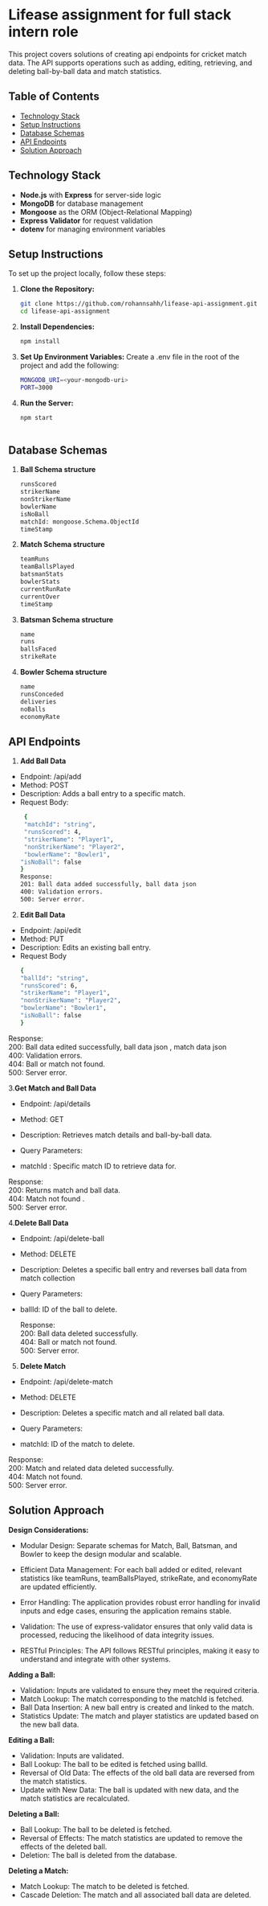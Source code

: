 # Lifease assignment for full stack intern role

This project covers solutions of creating api endpoints for cricket match data. The API supports operations such as adding, editing, retrieving, and deleting ball-by-ball data and match statistics.

## Table of Contents

- [Technology Stack](#technology-stack)
- [Setup Instructions](#setup-instructions)
- [Database Schemas](#database-schemas)
- [API Endpoints](#api-endpoints)
- [Solution Approach](#solution-approach)


## Technology Stack

- **Node.js** with **Express** for server-side logic
- **MongoDB** for database management
- **Mongoose** as the ORM (Object-Relational Mapping)
- **Express Validator** for request validation
- **dotenv** for managing environment variables

## Setup Instructions

To set up the project locally, follow these steps:

1. **Clone the Repository:**
   ```bash
   git clone https://github.com/rohannsahh/lifease-api-assignment.git
   cd lifease-api-assignment

2. **Install Dependencies:**
    ```bash
    npm install

3. **Set Up Environment Variables:**
   Create a .env file in the root of the project and add the following:
    ```bash
    MONGODB_URI=<your-mongodb-uri>
    PORT=3000

4. **Run the Server:**
   ```bash
   npm start
 
## Database Schemas 
1. **Ball Schema structure**
     ```bash
     runsScored
     strikerName
     nonStrikerName
     bowlerName
     isNoBall
     matchId: mongoose.Schema.ObjectId 
     timeStamp
     
2. **Match Schema structure**
    ```bash
    teamRuns
    teamBallsPlayed
    batsmanStats
    bowlerStats
    currentRunRate
    currentOver
    timeStamp

3. **Batsman Schema structure**    
     ```bash
     name
     runs
     ballsFaced
     strikeRate

4. **Bowler Schema structure**     
    ```bash
    name
    runsConceded
    deliveries
    noBalls
    economyRate

## API Endpoints
1. **Add Ball Data**      
*  Endpoint: /api/add  
*  Method: POST  
*  Description: Adds a ball entry to a specific match.  
* Request Body:  
    ```bash
     {
     "matchId": "string",
     "runsScored": 4,
     "strikerName": "Player1",
     "nonStrikerName": "Player2",
     "bowlerName": "Bowler1",
    "isNoBall": false
   }
  Response:  
   201: Ball data added successfully, ball data json    
   400: Validation errors.    
   500: Server error.     

2. **Edit Ball Data**   
* Endpoint: /api/edit  
*  Method: PUT  
*  Description: Edits an existing ball entry.  
* Request Body  
     ```bash
   {
    "ballId": "string",
    "runsScored": 6,
    "strikerName": "Player1",
    "nonStrikerName": "Player2",
    "bowlerName": "Bowler1",
    "isNoBall": false
   }  
  
  
Response:  
 200: Ball data edited successfully, ball data json , match data json  
 400: Validation errors.  
 404: Ball or match not found.  
 500: Server error.  

3.**Get Match and Ball Data**  
* Endpoint: /api/details  

* Method: GET  
* Description: Retrieves match details and ball-by-ball data.  
* Query Parameters:  
* matchId : Specific match ID to retrieve data for.  
  
 Response:  
  200: Returns match and ball data.  
  404: Match not found .  
  500: Server error.  
  
4.**Delete Ball Data**  
* Endpoint: /api/delete-ball  
  
* Method: DELETE  
* Description: Deletes a specific ball entry and reverses ball data from match collection  
* Query Parameters:  
* ballId: ID of the ball to delete.  
  
  Response:  
  200: Ball data deleted successfully.  
  404: Ball or match not found.  
  500: Server error.  
  
  
5. **Delete Match**  
* Endpoint: /api/delete-match   
   
* Method: DELETE  
  
* Description: Deletes a specific match and all related ball data.  
* Query Parameters:  
* matchId: ID of the match to delete.  
  
 Response:  
  200: Match and related data deleted successfully.  
  404: Match not found.  
  500: Server error.  
  
## Solution Approach  
  
**Design Considerations:**  
   
* Modular Design: Separate schemas for Match, Ball, Batsman, and Bowler to keep the design modular and scalable.  
   
* Efficient Data Management: For each ball added or edited, relevant statistics like teamRuns, teamBallsPlayed, strikeRate, and economyRate are updated efficiently.  
  
* Error Handling: The application provides robust error handling for invalid inputs and edge cases, ensuring the application remains stable.  
  
* Validation: The use of express-validator ensures that only valid data is processed, reducing the likelihood of data integrity issues.  
  
* RESTful Principles: The API follows RESTful principles, making it easy to understand and integrate   with other systems.  
  
   
**Adding a Ball:**  
  
* Validation: Inputs are validated to ensure they meet the required criteria.  
* Match Lookup: The match corresponding to the matchId is fetched.  
* Ball Data Insertion: A new ball entry is created and linked to the match.  
* Statistics Update: The match and player statistics are updated based on the new ball data.  
  
   
**Editing a Ball:**  
  
* Validation: Inputs are validated.  
* Ball Lookup: The ball to be edited is fetched using ballId.  
* Reversal of Old Data: The effects of the old ball data are reversed from the match statistics.  
* Update with New Data: The ball is updated with new data, and the match statistics are recalculated.  
  
  
**Deleting a Ball:**    
  
* Ball Lookup: The ball to be deleted is fetched.    
* Reversal of Effects: The match statistics are updated to remove the effects of the deleted ball.    
* Deletion: The ball is deleted from the database.    
  
  
**Deleting a Match:**     

* Match Lookup: The match to be deleted is fetched.  
* Cascade Deletion: The match and all associated ball data are deleted.  